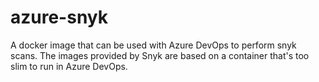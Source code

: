 # azure-snyk
A docker image that can be used with Azure DevOps to perform snyk scans.  The images provided by Snyk are based on a
container that's too slim to run in Azure DevOps.
